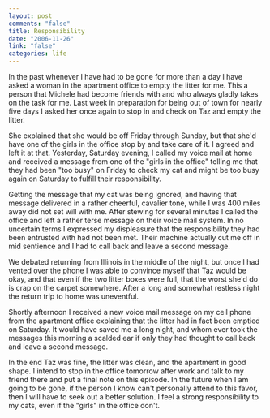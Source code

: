 ```yaml
--- 
layout: post
comments: "false"
title: Responsibility
date: "2006-11-26"
link: "false"
categories: life
---
```

In the past whenever I have had to be gone for more than a day I have asked a woman in the apartment office to empty the litter for me. This a person that Michele had become friends with and who always gladly takes on the task for me. Last week in preparation for being out of town for nearly five days I asked her once again to stop in and check on Taz and empty the litter.

She explained that she would be off Friday through Sunday, but that she'd have one of the girls in the office stop by and take care of it. I agreed and left it at that. Yesterday, Saturday evening, I called my voice mail at home and received a message from one of the "girls in the office" telling me that they had been "too busy" on Friday to check my cat and might be too busy again on Saturday to fulfill their responsibility.

Getting the message that my cat was being ignored, and having that message delivered in a rather cheerful, cavalier tone, while I was 400 miles away did not set will with me. After stewing for several minutes I called the office and left a rather terse message on their voice mail system. In no uncertain terms I expressed my displeasure that the responsibility they had been entrusted with had not been met. Their machine actually cut me off in mid sentience and I had to call back and leave a second message.

We debated returning from Illinois in the middle of the night, but once I had vented over the phone I was able to convince myself that Taz would be okay, and that even if the two litter boxes were full, that the worst she'd do is crap on the carpet somewhere. After a long and somewhat restless night the return trip to home was uneventful.

Shortly afternoon I received a new voice mail message on my cell phone from the apartment office explaining that the litter had in fact been emptied on Saturday. It would have saved me a long night, and whom ever took the messages this morning a scalded ear if only they had thought to call back and leave a second message.

In the end Taz was fine, the litter was clean, and the apartment in good shape. I intend to stop in the office tomorrow after work and talk to my friend there and put a final note on this episode. In the future when I am going to be gone, if the person I know can't personally attend to this favor, then I will have to seek out a better solution. I feel a strong responsibility to my cats, even if the "girls" in the office don't.
